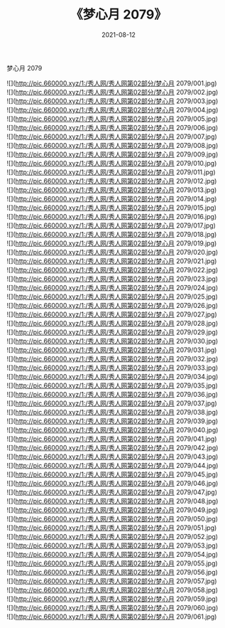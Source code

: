 ﻿---
layout: post
title:  《梦心月 2079》
date:   2021-08-12
img: http://pic.660000.xyz/1:/秀人网/秀人网第02部分/梦心月 2079/000.jpg
categories: [美女, 清纯, 唯美]
---

梦心月 2079

  ![](http://pic.660000.xyz/1:/秀人网/秀人网第02部分/梦心月 2079/001.jpg) <br> ![](http://pic.660000.xyz/1:/秀人网/秀人网第02部分/梦心月 2079/002.jpg) <br> ![](http://pic.660000.xyz/1:/秀人网/秀人网第02部分/梦心月 2079/003.jpg) <br> ![](http://pic.660000.xyz/1:/秀人网/秀人网第02部分/梦心月 2079/004.jpg) <br> ![](http://pic.660000.xyz/1:/秀人网/秀人网第02部分/梦心月 2079/005.jpg) <br> ![](http://pic.660000.xyz/1:/秀人网/秀人网第02部分/梦心月 2079/006.jpg) <br> ![](http://pic.660000.xyz/1:/秀人网/秀人网第02部分/梦心月 2079/007.jpg) <br> ![](http://pic.660000.xyz/1:/秀人网/秀人网第02部分/梦心月 2079/008.jpg) <br> ![](http://pic.660000.xyz/1:/秀人网/秀人网第02部分/梦心月 2079/009.jpg) <br> ![](http://pic.660000.xyz/1:/秀人网/秀人网第02部分/梦心月 2079/010.jpg) <br> ![](http://pic.660000.xyz/1:/秀人网/秀人网第02部分/梦心月 2079/011.jpg) <br> ![](http://pic.660000.xyz/1:/秀人网/秀人网第02部分/梦心月 2079/012.jpg) <br> ![](http://pic.660000.xyz/1:/秀人网/秀人网第02部分/梦心月 2079/013.jpg) <br> ![](http://pic.660000.xyz/1:/秀人网/秀人网第02部分/梦心月 2079/014.jpg) <br> ![](http://pic.660000.xyz/1:/秀人网/秀人网第02部分/梦心月 2079/015.jpg) <br> ![](http://pic.660000.xyz/1:/秀人网/秀人网第02部分/梦心月 2079/016.jpg) <br> ![](http://pic.660000.xyz/1:/秀人网/秀人网第02部分/梦心月 2079/017.jpg) <br> ![](http://pic.660000.xyz/1:/秀人网/秀人网第02部分/梦心月 2079/018.jpg) <br> ![](http://pic.660000.xyz/1:/秀人网/秀人网第02部分/梦心月 2079/019.jpg) <br> ![](http://pic.660000.xyz/1:/秀人网/秀人网第02部分/梦心月 2079/020.jpg) <br> ![](http://pic.660000.xyz/1:/秀人网/秀人网第02部分/梦心月 2079/021.jpg) <br> ![](http://pic.660000.xyz/1:/秀人网/秀人网第02部分/梦心月 2079/022.jpg) <br> ![](http://pic.660000.xyz/1:/秀人网/秀人网第02部分/梦心月 2079/023.jpg) <br> ![](http://pic.660000.xyz/1:/秀人网/秀人网第02部分/梦心月 2079/024.jpg) <br> ![](http://pic.660000.xyz/1:/秀人网/秀人网第02部分/梦心月 2079/025.jpg) <br> ![](http://pic.660000.xyz/1:/秀人网/秀人网第02部分/梦心月 2079/026.jpg) <br> ![](http://pic.660000.xyz/1:/秀人网/秀人网第02部分/梦心月 2079/027.jpg) <br> ![](http://pic.660000.xyz/1:/秀人网/秀人网第02部分/梦心月 2079/028.jpg) <br> ![](http://pic.660000.xyz/1:/秀人网/秀人网第02部分/梦心月 2079/029.jpg) <br> ![](http://pic.660000.xyz/1:/秀人网/秀人网第02部分/梦心月 2079/030.jpg) <br> ![](http://pic.660000.xyz/1:/秀人网/秀人网第02部分/梦心月 2079/031.jpg) <br> ![](http://pic.660000.xyz/1:/秀人网/秀人网第02部分/梦心月 2079/032.jpg) <br> ![](http://pic.660000.xyz/1:/秀人网/秀人网第02部分/梦心月 2079/033.jpg) <br> ![](http://pic.660000.xyz/1:/秀人网/秀人网第02部分/梦心月 2079/034.jpg) <br> ![](http://pic.660000.xyz/1:/秀人网/秀人网第02部分/梦心月 2079/035.jpg) <br> ![](http://pic.660000.xyz/1:/秀人网/秀人网第02部分/梦心月 2079/036.jpg) <br> ![](http://pic.660000.xyz/1:/秀人网/秀人网第02部分/梦心月 2079/037.jpg) <br> ![](http://pic.660000.xyz/1:/秀人网/秀人网第02部分/梦心月 2079/038.jpg) <br> ![](http://pic.660000.xyz/1:/秀人网/秀人网第02部分/梦心月 2079/039.jpg) <br> ![](http://pic.660000.xyz/1:/秀人网/秀人网第02部分/梦心月 2079/040.jpg) <br> ![](http://pic.660000.xyz/1:/秀人网/秀人网第02部分/梦心月 2079/041.jpg) <br> ![](http://pic.660000.xyz/1:/秀人网/秀人网第02部分/梦心月 2079/042.jpg) <br> ![](http://pic.660000.xyz/1:/秀人网/秀人网第02部分/梦心月 2079/043.jpg) <br> ![](http://pic.660000.xyz/1:/秀人网/秀人网第02部分/梦心月 2079/044.jpg) <br> ![](http://pic.660000.xyz/1:/秀人网/秀人网第02部分/梦心月 2079/045.jpg) <br> ![](http://pic.660000.xyz/1:/秀人网/秀人网第02部分/梦心月 2079/046.jpg) <br> ![](http://pic.660000.xyz/1:/秀人网/秀人网第02部分/梦心月 2079/047.jpg) <br> ![](http://pic.660000.xyz/1:/秀人网/秀人网第02部分/梦心月 2079/048.jpg) <br> ![](http://pic.660000.xyz/1:/秀人网/秀人网第02部分/梦心月 2079/049.jpg) <br> ![](http://pic.660000.xyz/1:/秀人网/秀人网第02部分/梦心月 2079/050.jpg) <br> ![](http://pic.660000.xyz/1:/秀人网/秀人网第02部分/梦心月 2079/051.jpg) <br> ![](http://pic.660000.xyz/1:/秀人网/秀人网第02部分/梦心月 2079/052.jpg) <br> ![](http://pic.660000.xyz/1:/秀人网/秀人网第02部分/梦心月 2079/053.jpg) <br> ![](http://pic.660000.xyz/1:/秀人网/秀人网第02部分/梦心月 2079/054.jpg) <br> ![](http://pic.660000.xyz/1:/秀人网/秀人网第02部分/梦心月 2079/055.jpg) <br> ![](http://pic.660000.xyz/1:/秀人网/秀人网第02部分/梦心月 2079/056.jpg) <br> ![](http://pic.660000.xyz/1:/秀人网/秀人网第02部分/梦心月 2079/057.jpg) <br> ![](http://pic.660000.xyz/1:/秀人网/秀人网第02部分/梦心月 2079/058.jpg) <br> ![](http://pic.660000.xyz/1:/秀人网/秀人网第02部分/梦心月 2079/059.jpg) <br> ![](http://pic.660000.xyz/1:/秀人网/秀人网第02部分/梦心月 2079/060.jpg) <br> ![](http://pic.660000.xyz/1:/秀人网/秀人网第02部分/梦心月 2079/061.jpg) <br>